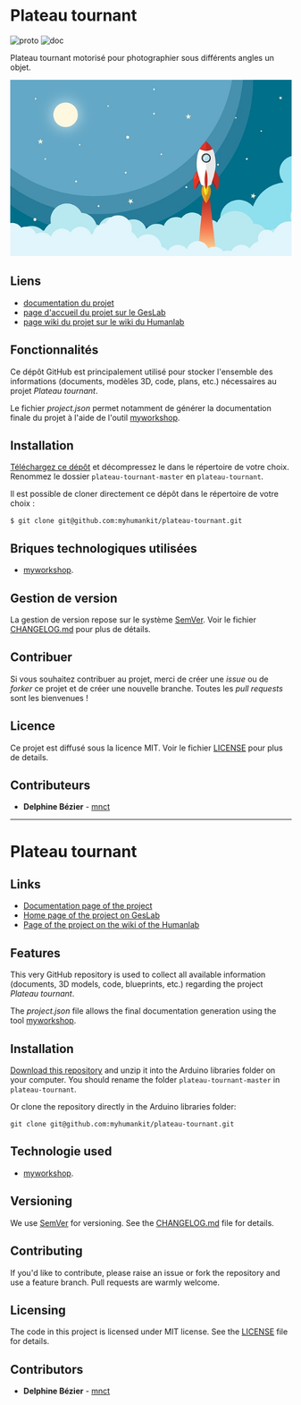 # Plateau tournant
![proto](https://img.shields.io/badge/proto-en%20cours-orange.svg "proto")
![doc](https://img.shields.io/badge/doc-en%20cours-orange.svg "doc")

Plateau tournant motorisé pour photographier sous différents angles un objet. 

![featured_image](https://raw.githubusercontent.com/myhumankit/myworkshop/master/images/default_featured_image.jpg)

## Liens
 * [documentation du projet](https://docs.humanlab.me/myhumankit/plateau-tournant)
 * [page d'accueil du projet sur le GesLab](https://rennes.humanlab.me/projet/plateau-tournant/)
 * [page wiki du projet sur le wiki du Humanlab](http://wikilab.myhumankit.org/index.php?title=Projets:Plateau_tournant)


## Fonctionnalités
Ce dépôt GitHub est principalement utilisé pour stocker l'ensemble des informations (documents, modèles 3D, code, plans, etc.) nécessaires au projet _Plateau tournant_.

Le fichier _project.json_ permet notamment de générer la documentation finale du projet à l'aide de l'outil [myworkshop](https://github.com/myhumankit/myworkshop).

## Installation
[Téléchargez ce dépôt](https://github.com/myhumankit/plateau-tournant/archive/master.zip) et décompressez le dans le répertoire de votre choix. Renommez le dossier `plateau-tournant-master` en `plateau-tournant`.

Il est possible de cloner directement ce dépôt dans le répertoire de votre choix :

```
$ git clone git@github.com:myhumankit/plateau-tournant.git
```

## Briques technologiques utilisées
 * [myworkshop](https://github.com/myhumankit/myworkshop).

## Gestion de version
La gestion de version repose sur le système [SemVer](http://semver.org/). Voir le fichier [CHANGELOG.md](CHANGELOG.md) pour plus de détails.

## Contribuer
Si vous souhaitez contribuer au projet, merci de créer une _issue_ ou de _forker_ ce projet et de créer une nouvelle branche. Toutes les _pull requests_ sont les bienvenues !

## Licence
Ce projet est diffusé sous la licence MIT. Voir le fichier [LICENSE](LICENSE) pour plus de details.

## Contributeurs
 * **Delphine Bézier** - [mnct](https://github.com/mnct)

---

# Plateau tournant

## Links
 * [Documentation page of the project](https://docs.humanlab.me/myhumankit/plateau-tournant)
 * [Home page of the project on GesLab](https://rennes.humanlab.me/projet/plateau-tournant/)
 * [Page of the project on the wiki of the Humanlab](http://wikilab.myhumankit.org/index.php?title=Projets:Plateau_tournant)


## Features
This very GitHub repository is used to collect all available information (documents, 3D models, code, blueprints, etc.) regarding the project _Plateau tournant_.

The _project.json_ file allows the final documentation generation using the tool [myworkshop](https://github.com/myhumankit/myworkshop).

## Installation
[Download this repository](https://github.com/myhumankit/plateau-tournant/archive/master.zip) and unzip it into the Arduino libraries folder on your computer. You should rename the folder `plateau-tournant-master` in `plateau-tournant`.

Or clone the repository directly in the Arduino libraries folder:

```
git clone git@github.com:myhumankit/plateau-tournant.git
```

## Technologie used
 * [myworkshop](https://github.com/myhumankit/myworkshop).

## Versioning
We use [SemVer](http://semver.org/) for versioning. See the [CHANGELOG.md](CHANGELOG.md) file for details.

## Contributing
If you'd like to contribute, please raise an issue or fork the repository and use a feature branch. Pull requests are warmly welcome.

## Licensing
The code in this project is licensed under MIT license. See the [LICENSE](LICENSE) file for details.

## Contributors
 * **Delphine Bézier** - [mnct](https://github.com/mnct)
